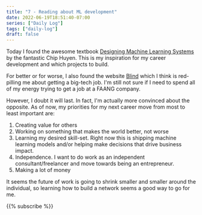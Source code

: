 ```yaml
---
title: "7 - Reading about ML development"
date: 2022-06-19T18:51:40-07:00
series: ["Daily Log"]
tags: ["daily-log"]
draft: false
---
```


Today I found the awesome textbook [Designing Machine Learning Systems](https://www.amazon.com/Designing-Machine-Learning-Systems-Production-Ready/dp/1098107969) by the fantastic Chip Huyen. This is my inspiration for my career development and which projects to build.

For better or for worse, I also found the website [Blind](ttps://www.teamblind.com/) which I think is red-pilling me about getting a big-tech job. I'm still not sure if I need to spend all of my energy trying to get a job at a FAANG company.

However, I doubt it will last. In fact, I'm actually more convinced about the opposite. As of now, my priorities for my next career move from most to least important are:

1. Creating value for others
2. Working on something that makes the world better, not worse
3. Learning my desired skill-set. Right now this is shipping machine learning models and/or helping make decisions that drive business impact.
4. Independence. I want to do work as an independent consultant/freelancer and move towards being an entrepreneur.
5. Making a lot of money

It seems the future of work is going to shrink smaller and smaller around the individual, so learning how to build a network seems a good way to go for me.

{{% subscribe %}}
